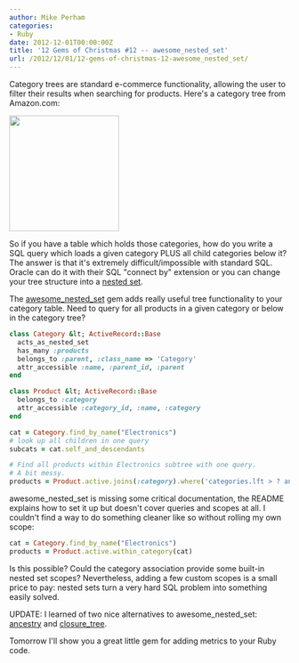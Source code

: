 ```yaml
---
author: Mike Perham
categories:
- Ruby
date: 2012-12-01T00:00:00Z
title: '12 Gems of Christmas #12 -- awesome_nested_set'
url: /2012/12/01/12-gems-of-christmas-12-awesome_nested_set/
---
```


Category trees are standard e-commerce functionality, allowing the user to filter their results when searching for products. Here's a category tree from Amazon.com:

[<img src="http://www.mikeperham.com/wp-content/uploads/2012/11/Screen-Shot-2012-11-19-at-7.59.46-PM.png" alt="" title="Screen Shot 2012-11-19 at 7.59.46 PM" width="197" height="208" class="alignleft size-full wp-image-941" />][1]

So if you have a table which holds those categories, how do you write a SQL query which loads a given category PLUS all child categories below it? The answer is that it's extremely difficult/impossible with standard SQL. Oracle can do it with their SQL "connect by" extension or you can change your tree structure into a [nested set][2].

The [awesome\_nested\_set][3] gem adds really useful tree functionality to your category table. Need to query for all products in a given category or below in the category tree?

```ruby
class Category &lt; ActiveRecord::Base
  acts_as_nested_set
  has_many :products
  belongs_to :parent, :class_name => 'Category'
  attr_accessible :name, :parent_id, :parent
end

class Product &lt; ActiveRecord::Base
  belongs_to :category
  attr_accessible :category_id, :name, :category
end

cat = Category.find_by_name("Electronics")
# look up all children in one query
subcats = cat.self_and_descendants

# Find all products within Electronics subtree with one query.
# A bit messy.
products = Product.active.joins(:category).where('categories.lft > ? and categories.lft &lt;= ?', cat.lft, cat.rgt)
```

awesome\_nested\_set is missing some critical documentation, the README explains how to set it up but doesn't cover queries and scopes at all. I couldn't find a way to do something cleaner like so without rolling my own scope:

```ruby
cat = Category.find_by_name("Electronics")
products = Product.active.within_category(cat)
```

Is this possible? Could the category association provide some built-in nested set scopes? Nevertheless, adding a few custom scopes is a small price to pay: nested sets turn a very hard SQL problem into something easily solved.

UPDATE: I learned of two nice alternatives to awesome\_nested\_set: [ancestry][4] and [closure_tree][5].

Tomorrow I'll show you a great little gem for adding metrics to your Ruby code.

 [1]: http://www.mikeperham.com/wp-content/uploads/2012/11/Screen-Shot-2012-11-19-at-7.59.46-PM.png
 [2]: https://en.wikipedia.org/wiki/Nested_set_model "nested set"
 [3]: https://github.com/collectiveidea/awesome_nested_set "awesome_nested_set"
 [4]: https://github.com/stefankroes/ancestry
 [5]: https://github.com/mceachen/closure_tree
